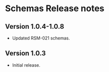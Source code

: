 # Schemas Release notes

## Version 1.0.4-1.0.8

- Updated RSM-021 schemas.

## Version 1.0.3

- Initial release.
